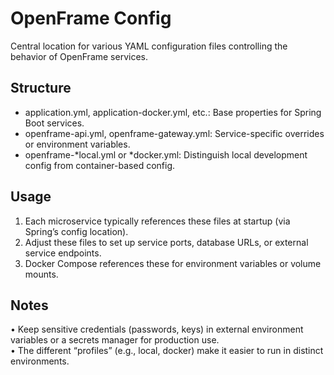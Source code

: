 # OpenFrame Config

Central location for various YAML configuration files controlling the behavior of OpenFrame services.

## Structure
- application.yml, application-docker.yml, etc.: Base properties for Spring Boot services.  
- openframe-api.yml, openframe-gateway.yml: Service-specific overrides or environment variables.  
- openframe-*local.yml or *docker.yml: Distinguish local development config from container-based config.

## Usage
1. Each microservice typically references these files at startup (via Spring’s config location).  
2. Adjust these files to set up service ports, database URLs, or external service endpoints.  
3. Docker Compose references these for environment variables or volume mounts.

## Notes
• Keep sensitive credentials (passwords, keys) in external environment variables or a secrets manager for production use.  
• The different “profiles” (e.g., local, docker) make it easier to run in distinct environments. 